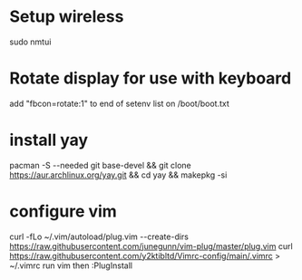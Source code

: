 # Setup wireless
sudo nmtui

# Rotate display for use with keyboard
add "fbcon=rotate:1" to end of setenv list on /boot/boot.txt

# install yay
pacman -S --needed git base-devel && git clone https://aur.archlinux.org/yay.git && cd yay && makepkg -si

# configure vim
curl -fLo ~/.vim/autoload/plug.vim --create-dirs https://raw.githubusercontent.com/junegunn/vim-plug/master/plug.vim
curl https://raw.githubusercontent.com/y2ktibltd/Vimrc-config/main/.vimrc > ~/.vimrc
run vim then :PlugInstall


